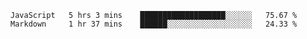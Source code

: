 
<!--
**xy406043/xy406043** is a ✨ _special_ ✨ repository because its `README.md` (this file) appears on your GitHub profile.

Here are some ideas to get you started:

- 🔭 I’m currently working on ...
- 🌱 I’m currently learning ...
- 👯 I’m looking to collaborate on ...
- 🤔 I’m looking for help with ...
- 💬 Ask me about ...
- 📫 How to reach me: ...
- 😄 Pronouns: ...
- ⚡ Fun fact: ...
-->

<!--START_SECTION:waka-->

```text
JavaScript   5 hrs 3 mins    ███████████████████░░░░░░   75.67 %
Markdown     1 hr 37 mins    ██████░░░░░░░░░░░░░░░░░░░   24.33 %
```

<!--END_SECTION:waka-->

